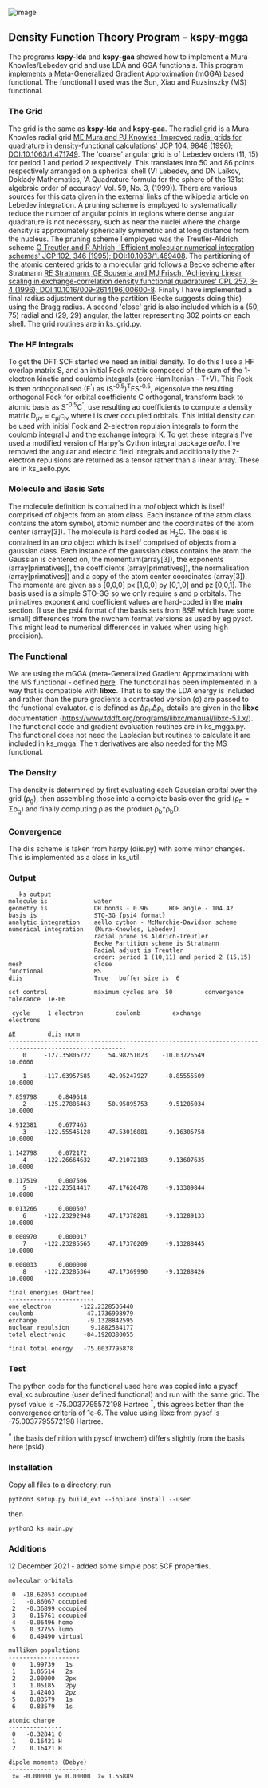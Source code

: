 ![image](https://user-images.githubusercontent.com/73105740/142720205-ddb5a6ad-4d6c-4a1a-8171-9ea1af5eece4.png)
## Density Function Theory Program - kspy-mgga
  The programs **kspy-lda** and **kspy-gaa** showed how to implement a Mura-Knowles/Lebedev grid and use LDA and GGA functionals. This program implements a Meta-Generalized Gradient Approximation (mGGA) based functional. The functional I used was the Sun, Xiao and Ruzsinszky (MS) functional.

### The Grid
  The grid is the same as **kspy-lda** and **kspy-gaa**. The radial grid is a Mura-Knowles radial grid [ME Mura and PJ Knowles 'Improved radial grids for quadrature in density-functional calculations' JCP 104, 9848 (1996); DOI:10.1063/1.471749](https://aip.scitation.org/doi/10.1063/1.471749). The 'coarse' angular grid is of Lebedev orders (11, 15) for period 1 and period 2 respectively. This translates into 50 and 86 points respectively arranged on a spherical shell (VI Lebedev, and DN Laikov, Doklady Mathematics, 'A Quadrature formula for the sphere of the 131st algebraic order of accuracy' Vol. 59, No. 3, (1999)). There are various sources for this data given in the external links of the wikipedia article on Lebedev integration.  A pruning scheme is employed to systematically reduce the number of angular points in regions where dense angular quadrature is not necessary, such as near the nuclei where the charge density is approximately spherically symmetric and at long distance from the nucleus. The pruning scheme I employed was the Treutler-Aldrich scheme [O Treutler and R Ahlrich, 'Efficient molecular numerical integration schemes' JCP 102, 346 (1995); DOI:10.1063/1.469408](https://aip.scitation.org/doi/pdf/10.1063/1.469408). The partitioning of the atomic centered grids to a molecular grid follows a Becke scheme after Stratmann [RE Stratmann, GE Scuseria and MJ Frisch, 'Achieving Linear scaling in exchange-correlation density functional quadratures' CPL 257, 3-4 (1996); DOI:10.1016/009-2614(96)00600-8](https://www.sciencedirect.com/science/article/abs/pii/0009261496006008?via%3Dihub). Finally I have implemented a final radius adjustment during the partition (Becke suggests doing this) using the Bragg radius. A second 'close' grid is also included which is a (50, 75) radial and (29, 29) angular, the latter representing 302 points on each shell. The grid routines are in ks_grid.py.

### The HF Integrals
  To get the DFT SCF started we need an initial density. To do this I use a HF overlap matrix S, and an initial Fock matrix composed of the sum of the 1-electron kinetic and coulomb integrals (core Hamiltonian - T+V). This Fock is then orthogonalised (F<sup>'</sup>) as (S<sup>-0.5</sup>)<sup>T</sup>FS<sup>-0.5</sup>, eigensolve the resulting orthogonal Fock for orbital coefficients C orthogonal, transform back to atomic basis as S<sup>-0.5</sup>C<sup>'</sup>, use resulting ao coefficients to compute a density matrix D<sub>&mu;&nu;</sub> = c<sub>&mu;i</sub>c<sub>i&nu;</sub> where i is over occupied orbitals. This initial density can be used with initial Fock and 2-electron repulsion integrals to form the coulomb integral J and the exchange integral K. To get these integrals I've used a modified version of Harpy's Cython integral package *aello*. I've removed the angular and electric field integrals and additionally the 2-electron repulsions are returned as a tensor rather than a linear array. These are in ks_aello.pyx.

### Molecule and Basis Sets
  The molecule definition is contained in a *mol* object which is itself comprised of objects from an atom class. Each instance of the atom class contains the atom symbol, atomic number and the coordinates of the atom center (array[3]). The molecule is hard coded as H<sub>2</sub>O. The basis is contained in an *orb* object which is itself comprised of objects from a gaussian class. Each instance of the gaussian class contains the atom the Gaussian is centered on, the momentum(array[3]), the exponents (array[primatives]), the coefficients (array[primatives]), the normalisation (array[primatives]) and a copy of the atom center coordinates (array[3]). The momenta are given as s [0,0,0] px [1,0,0] py [0,1,0] and pz [0,0,1]. The basis used is a simple STO-3G so we only require s and p orbitals. The primatives exponent and coefficient values are hard-coded in the __main__ section. (I use the psi4 format of the basis sets from BSE which have some (small) differences from the nwchem format versions as used by eg pyscf. This might lead to numerical differences in values when using high precision).

### The Functional
  We are using the mGGA (meta-Generalized Gradient Approximation) with the MS functional - defined [here](https://aip.scitation.org/doi/10.1063/1.4742312). The functional has been implemented in a way that is compatible with **libxc**. That is to say the LDA energy is included and rather than the pure gradients a contracted version (&sigma;) are passed to the functional evaluator. &sigma; is defined as &Delta;&rho;<sub>i</sub>.&Delta;&rho;<sub>i</sub>, details are given in the **libxc** documentation (https://www.tddft.org/programs/libxc/manual/libxc-5.1.x/). The functional code and gradient evaluation routines are in ks_mgga.py. The functional does not need the Laplacian but routines to calculate it are included in ks_mgga. The &tau; derivatives are also needed for the MS functional. 

### The Density
  The density is determined by first evaluating each Gaussian orbital over the grid (&rho;<sub>g</sub>), then assembling those into a complete basis over the grid (&rho;<sub>b</sub> = &Sigma;&rho;<sub>g</sub>) and finally computing &rho; as the product  &rho;<sub>b</sub>*&rho;<sub>b</sub>D. 

### Convergence
  The diis scheme is taken from harpy (diis.py) with some minor changes. This is implemented as a class in ks_util.

### Output
       ks output
    molecule is             water
    geometry is             OH bonds - 0.96      HOH angle - 104.42
    basis is                STO-3G {psi4 format}
    analytic integration    aello cython - McMurchie-Davidson scheme
    numerical integration   (Mura-Knowles, Lebedev)
                            radial prune is Aldrich-Treutler
                            Becke Partition scheme is Stratmann 
                            Radial adjust is Treutler
                            order: period 1 (10,11) and period 2 (15,15)
    mesh                    close
    functional              MS
    diis                    True   buffer size is  6

    scf control             maximum cycles are  50         convergence tolerance  1e-06

     cycle     1 electron         coulomb         exchange          electrons
                                                                                       ΔE         diis norm
    -------------------------------------------------------------------------------------------------------
        0     -127.35805722     54.98251023    -10.03726549         10.0000 

        1     -117.63957585     42.95247927     -8.85555509         10.0000 
                                                                                     7.859798      0.849618 
        2     -125.27886463     50.95895753     -9.51205034         10.0000 
                                                                                     4.912381      0.677463 
        3     -122.55545128     47.53016881     -9.16305758         10.0000 
                                                                                     1.142798      0.072172 
        4     -122.26664632     47.21072183     -9.13607635         10.0000 
                                                                                     0.117519      0.007506 
        5     -122.23514417     47.17620478     -9.13309844         10.0000 
                                                                                     0.013266      0.000507 
        6     -122.23292948     47.17378281     -9.13289133         10.0000 
                                                                                     0.000970      0.000017 
        7     -122.23285565     47.17370209     -9.13288445         10.0000 
                                                                                     0.000033      0.000000 
        8     -122.23285364     47.17369990     -9.13288426         10.0000 

    final energies (Hartree)
    ------------------------
    one electron        -122.2328536440
    coulomb               47.1736998979  
    exchange              -9.1328842595  
    nuclear repulsion      9.1882584177   
    total electronic     -84.1920380055 

    final total energy   -75.0037795878 


### Test
  The python code for the functional used here was copied into a pyscf eval_xc subroutine (user defined functional) and run with the same grid. The pyscf value is -75.0037795572198 Hartree <sup>*</sup>, this agrees better than the convergence criteria of 1e-6. The value using libxc from pyscf is -75.0037795572198 Hartree. 
  
  **<sup>*</sup>** the basis definition with pyscf (nwchem) differs slightly from the basis here (psi4).

### Installation
  Copy all files to a directory, run

    python3 setup.py build_ext --inplace install --user

then 

    python3 ks_main.py

### Additions 
12 December 2021 - added some simple post SCF properties.

    molecular orbitals
    ------------------
     0  -18.62053 occupied  
     1   -0.86067 occupied  
     2   -0.36899 occupied  
     3   -0.15761 occupied  
     4   -0.06496 homo  
     5    0.37755 lumo 
     6    0.49490 virtual 

    mulliken populations
    --------------------
     0    1.99739   1s  
     1    1.85514   2s  
     2    2.00000   2px 
     3    1.05185   2py 
     4    1.42403   2pz 
     5    0.83579   1s  
     6    0.83579   1s  

    atomic charge
    ---------------
     0   -0.32841 O   
     1    0.16421 H   
     2    0.16421 H   

    dipole momemts (Debye)
    ----------------------
     x= -0.00000 y= 0.00000  z= 1.55889 